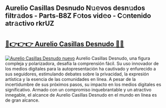 ## Aurelio Casillas Desnudo N𝚞𝚎vos desn𝚞dos filtr𝚊dos - Parts-B8Z F𝚘tos vid𝚎o - C𝚘ntenido atr𝚊ctivo rkrUZ

# <h2><a href="http://mb67izf.tromn.icu/?c=Aurelio+Casillas+Desnudo">🔗👉👉👉 Aurelio Casillas Desnudo 🔗🔗</a></h2>

[![Aurelio Casillas Desnudo nuevo](https://i.imgur.com/pEAQMta.gif)](http://mb67izf.tromn.icu/?c=Aurelio+Casillas+Desnudo)
Aurelio Casillas Desnudo, una figura compleja y polarizadora, desafía la comprensión fácil. Su uso innovador de los medios digitales para la autopresentación ha cautivado y enfurecido a sus seguidores, estimulando debates sobre la privacidad, la expresión artística y la esencia de las comunidades en línea. A pesar de la incertidumbre de sus próximos pasos, su impacto en los medios digitales es significativo. Armado con un compromiso inquebrantable y un atractivo innegable, el alcance de Aurelio Casillas Desnudo en el mundo en línea es de gran alcance.

